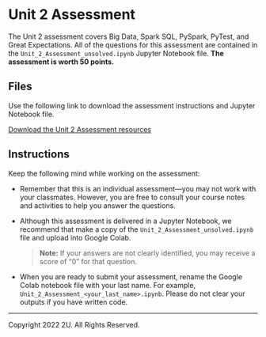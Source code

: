 # Unit 2 Assessment

The Unit 2 assessment covers Big Data, Spark SQL, PySpark, PyTest, and Great Expectations.  All of the questions for this assessment are contained in the `Unit_2_Assessment_unsolved.ipynb` Jupyter Notebook file. **The assessment is worth 50 points.**

## Files

Use the following link to download the assessment instructions and Jupyter Notebook file.

[Download the Unit 2 Assessment resources](https://2u-data-curriculum-team.s3.amazonaws.com/nflx-data-science-adv/week-6/Unit_2_Assessment.zip)

## Instructions

Keep the following mind while working on the assessment: 

* Remember that this is an individual assessment&mdash;you may not work with your classmates. However, you are free to consult your course notes and activities to help you answer the questions. 

* Although this assessment is delivered in a Jupyter Notebook, we recommend that make a copy of the `Unit_2_Assessment_unsolved.ipynb` file and upload into Google Colab. 

    > **Note:** If your answers are not clearly identified, you may receive a score of “0” for that question. 

* When you are ready to submit your assessment, rename the Google Colab notebook file with your last name. For example, `Unit_2_Assessment_<your_last_name>.ipynb`. Please do not clear your outputs if you have written code.

---

Copyright 2022 2U. All Rights Reserved.

